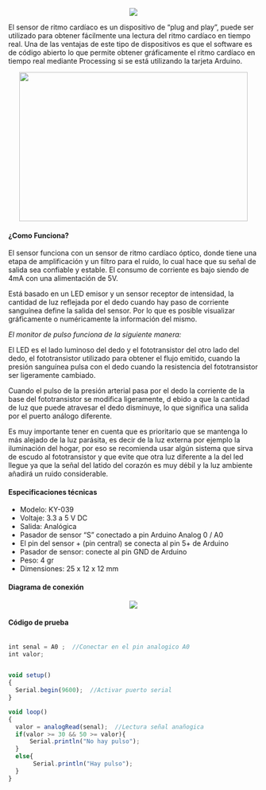 <p align="center">
  <img  src="https://raw.githubusercontent.com/tectijuana/sensores/master/Heartbeat%20detection%20module/sensor_cardiaco_img.png">
</p>

El sensor de ritmo cardíaco es un dispositivo de “plug and play”, puede ser utilizado para obtener fácilmente una lectura del ritmo cardíaco en tiempo real. 
Una de las ventajas de este tipo de dispositivos es que el software es de código abierto lo que permite obtener gráficamente el 
ritmo cardíaco en tiempo real mediante Processing si se está utilizando la tarjeta Arduino.

<p align="center">
  <img width="460" height="300" src="https://raw.githubusercontent.com/tectijuana/sensores/master/Heartbeat%20detection%20module/Sensor%20KY-039.webp">
</p>

#### ¿Como Funciona?
El sensor funciona con un sensor de ritmo cardíaco óptico, donde tiene una etapa de amplificación y un filtro para el ruido, 
lo cual hace que su señal de salida sea confiable y estable. El consumo de corriente es bajo siendo de 4mA con una alimentación de 5V.

Está basado en un LED emisor y un sensor receptor de intensidad, la cantidad de luz reflejada por el dedo cuando hay paso de corriente sanguínea define 
la salida del sensor. Por lo que es posible visualizar gráficamente o numéricamente la información del mismo.

*El monitor de pulso funciona de la siguiente manera:*

El LED es el lado luminoso del dedo y el fototransistor del otro lado del dedo, 
el fototransistor utilizado para obtener el flujo emitido, cuando la presión sanguínea pulsa con el dedo cuando la resistencia del 
fototransistor ser ligeramente cambiado.

Cuando el pulso de la presión arterial pasa por el dedo la corriente de la base del fototransistor se modifica ligeramente, d
ebido a que la cantidad de luz que puede atravesar el dedo disminuye, lo que significa una salida por el puerto análogo diferente.

Es muy importante tener en cuenta que es prioritario que se mantenga lo más alejado de la luz parásita, es decir de la luz externa 
por ejemplo la iluminación del hogar, por eso se recomienda usar algún sistema que sirva de escudo al fototransistor y que evite que 
otra luz diferente a la del led llegue ya que la señal del latido del corazón es muy débil y la luz ambiente añadirá un ruido considerable.

#### Especificaciones técnicas

- Modelo: KY-039
- Voltaje: 3.3 a 5 V DC
- Salida: Analógica
- Pasador de sensor “S” conectado a pin Arduino Analog 0 / A0
- El pin del sensor + (pin central) se conecta al pin 5+ de Arduino
- Pasador de sensor: conecte al pin GND de Arduino
- Peso: 4 gr
- Dimensiones: 25 x 12 x 12 mm


#### Diagrama de conexión
<p align="center">
  <img src="https://raw.githubusercontent.com/tectijuana/sensores/master/Heartbeat%20detection%20module/ky-039.jpg">
</p>

#### Código de prueba

```javascript
 
int senal = A0 ;  //Conectar en el pin analogico A0 
int valor;


void setup()
{
  Serial.begin(9600);  //Activar puerto serial
}

void loop()
{
  valor = analogRead(senal);  //Lectura señal anañogica
  if(valor >= 30 && 50 >= valor){
      Serial.println("No hay pulso"); 
  }
  else{
       Serial.println("Hay pulso");
  }
}
```

